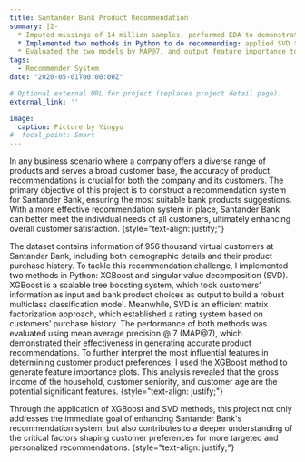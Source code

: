 ```yaml
---
title: Santander Bank Product Recommendation
summary: |2-
  * Imputed missings of 14 million samples, performed EDA to demonstrate data patterns.
  * Implemented two methods in Python to do recommending: applied SVD to decompose the user-item matrix to establish a rating system, and utilized XGBoost to build a multiclass classification model.
  * Evaluated the two models by MAP@7, and output feature importance to obtain most significant variables.
tags:
  - Recommender System
date: "2020-05-01T00:00:00Z"

# Optional external URL for project (replaces project detail page).
external_link: ''

image:
  caption: Picture by Yingyu
#  focal_point: Smart
---
```


In any business scenario where a company offers a diverse range of products and serves a broad customer base, the accuracy of product recommendations is crucial for both the company and its customers. The primary objective of this project is to construct a recommendation system for Santander Bank, ensuring the most suitable bank products suggestions. With a more effective recommendation system in place, Santander Bank can better meet the individual needs of all customers, ultimately enhancing overall customer satisfaction.
{style="text-align: justify;"}

The dataset contains information of 956 thousand virtual customers at Santander Bank, including both demographic details and their product purchase history. To tackle this recommendation challenge, I implemented two methods in Python: XGBoost and singular value decomposition (SVD). XGBoost is a scalable tree boosting system, which took customers’ information as input and bank product choices as output to build a robust multiclass classification model. Meanwhile, SVD is an efficient matrix factorization approach, which established a rating system based on customers’ purchase history. The performance of both methods was evaluated using mean average precision @ 7 (MAP@7), which demonstrated their effectiveness in generating accurate product recommendations. To further interpret the most influential features in determining customer product preferences, I used the XGBoost method to generate feature importance plots. This analysis revealed that the gross income of the household, customer seniority, and customer age are the potential significant features.
{style="text-align: justify;"}

Through the application of XGBoost and SVD methods, this project not only addresses the immediate goal of enhancing Santander Bank's recommendation system, but also contributes to a deeper understanding of the critical factors shaping customer preferences for more targeted and personalized recommendations.
{style="text-align: justify;"}








